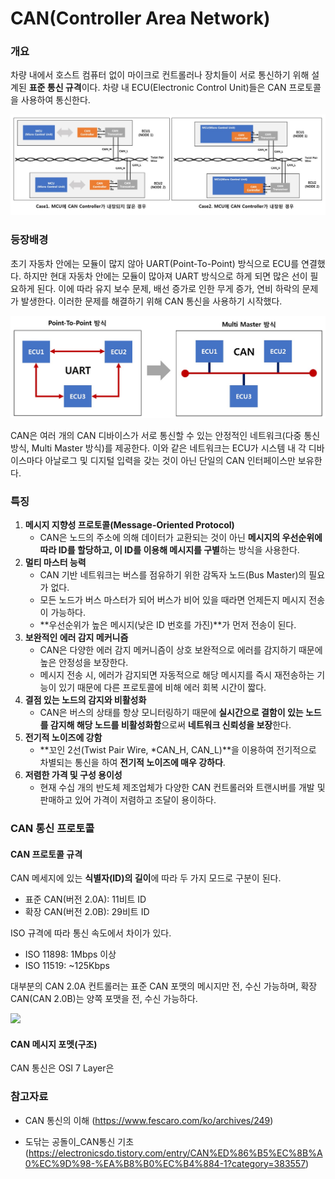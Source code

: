 # CAN(Controller Area Network)

### 개요

차량 내에서 호스트 컴퓨터 없이 마이크로 컨트롤러나 장치들이 서로 통신하기 위해 설계된 **표준 통신 규격**이다. 차량 내 ECU(Electronic Control Unit)들은 CAN 프로토콜을 사용하여 통신한다.

![](./CAN통신.jpg)



### 등장배경

초기 자동차 안에는 모듈이 많지 않아 UART(Point-To-Point) 방식으로 ECU를 연결했다. 하지만 현대 자동차 안에는 모듈이 많아져 UART 방식으로 하게 되면 많은 선이 필요하게 된다. 이에 따라 유지 보수 문제, 배선 증가로 인한 무게 증가, 연비 하락의 문제가 발생한다. 이러한 문제를 해결하기 위해 CAN 통신을 사용하기 시작했다.

![](./CAN_UART.jpg)

CAN은 여러 개의 CAN 디바이스가 서로 통신할 수 있는 안정적인 네트워크(다중 통신 방식, Multi Master 방식)를 제공한다. 이와 같은 네트워크는 ECU가 시스템 내 각 디바이스마다 아날로그 및 디지털 입력을 갖는 것이 아닌 단일의 CAN 인터페이스만 보유한다.



### 특징

1. **메시지 지향성 프로토콜(Message-Oriented Protocol)**
   - CAN은 노드의 주소에 의해 데이터가 교환되는 것이 아닌 **메시지의 우선순위에 따라 ID를 할당하고, 이 ID를 이용해 메시지를 구별**하는 방식을 사용한다.
2. **멀티 마스터 능력**
   - CAN 기반 네트워크는 버스를 점유하기 위한 감독자 노드(Bus Master)의 필요가 없다.
   - 모든 노드가 버스 마스터가 되어 버스가 비어 있을 때라면 언제든지 메시지 전송이 가능하다.
   - **우선순위가 높은 메시지(낮은 ID 번호를 가진)**가 먼저 전송이 된다.
3. **보완적인 에러 감지 메커니즘**
   - CAN은 다양한 에러 감지 메커니즘이 상호 보완적으로 에러를 감지하기 때문에 높은 안정성을 보장한다.
   - 메시지 전송 시, 에러가 감지되면 자동적으로 해당 메시지를 즉시 재전송하는 기능이 있기 때문에 다른 프로토콜에 비해 에러 회복 시간이 짧다.
4. **결점 있는 노드의 감지와 비활성화**
   - CAN은 버스의 상태를 항상 모니터링하기 때문에 **실시간으로 결함이 있는 노드를 감지해 해당 노드를 비활성화함**으로써 **네트워크 신뢰성을 보장**한다.
5. **전기적 노이즈에 강함**
   - **꼬인 2선(Twist Pair Wire, *CAN_H, CAN_L)**을 이용하여 전기적으로 차별되는 통신을 하여 **전기적 노이즈에 매우 강하다**.
6. **저렴한 가격 및 구성 용이성**
   - 현재 수십 개의 반도체 제조업체가 다양한 CAN 컨트롤러와 트랜시버를 개발 및 판매하고 있어 가격이 저렴하고 조달이 용이하다.



### CAN 통신  프로토콜

#### CAN 프로토콜 규격

CAN 메세지에 있는 **식별자(ID)의 길이**에 따라 두 가지 모드로 구분이 된다.

- 표준 CAN(버전 2.0A): 11비트 ID
- 확장 CAN(버전 2.0B): 29비트 ID

ISO 규격에 따라 통신 속도에서 차이가 있다.

- ISO 11898: 1Mbps 이상
- ISO 11519: ~125Kbps



대부분의 CAN 2.0A 컨트롤러는 표준 CAN 포맷의 메시지만 전, 수신 가능하며, 확장 CAN(CAN 2.0B)는 양쪽 포맷을 전, 수신 가능하다.

![](C:\Users\PNE\Desktop\신입교육\BLS1팀\프로토콜\CAN2.0A_CAN2.0B.jpg)



#### CAN 메시지 포멧(구조)

CAN 통신은 OSI 7 Layer은 



### 참고자료

- CAN 통신의 이해 (https://www.fescaro.com/ko/archives/249)

- 도닦는 공돌이_CAN통신 기초(https://electronicsdo.tistory.com/entry/CAN%ED%86%B5%EC%8B%A0%EC%9D%98-%EA%B8%B0%EC%B4%884-1?category=383557)

